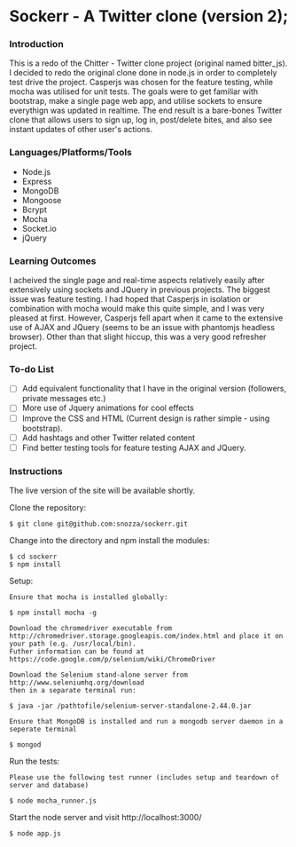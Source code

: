 Sockerr - A Twitter clone (version 2);
========================

### Introduction

This is a redo of the Chitter - Twitter clone project (original named bitter_js).
I decided to redo the original clone done in node.js in order to completely test drive the project. Casperjs was chosen for the feature testing, while mocha was utilised for unit tests.
The goals were to get familiar with bootstrap, make a single page web app, and utilise sockets to ensure everythign was updated in realtime.
The end result is a bare-bones Twitter clone that allows users to sign up, log in, post/delete bites, and also see instant updates of other user's actions.

### Languages/Platforms/Tools

* Node.js
* Express
* MongoDB
* Mongoose
* Bcrypt
* Mocha
* Socket.io
* jQuery

### Learning Outcomes

I acheived the single page and real-time aspects relatively easily after extensively using sockets and JQuery in previous projects. The biggest issue was feature testing. I had hoped that Casperjs in isolation or combination with mocha would make this quite simple, and I was very pleased at first. However, Casperjs fell apart when it came to the extensive use of AJAX and JQuery (seems to be an issue with phantomjs headless browser). Other than that slight hiccup, this was a very good refresher project.


### To-do List
- [ ] Add equivalent functionality that I have in the original version (followers, private messages etc.)
- [ ] More use of Jquery animations for cool effects
- [ ] Improve the CSS and HTML (Current design is rather simple - using bootstrap).
- [ ] Add hashtags and other Twitter related content
- [ ] Find better testing tools for feature testing AJAX and JQuery.

### Instructions

The live version of the site will be available shortly.

Clone the repository:

```
$ git clone git@github.com:snozza/sockerr.git
```

Change into the directory and npm install the modules:

```
$ cd sockerr
$ npm install
```

Setup:

```
Ensure that mocha is installed globally:

$ npm install mocha -g

Download the chromedriver executable from http://chromedriver.storage.googleapis.com/index.html and place it on your path (e.g. /usr/local/bin).
Futher information can be found at https://code.google.com/p/selenium/wiki/ChromeDriver

Download the Selenium stand-alone server from http://www.seleniumhq.org/download
then in a separate terminal run:

$ java -jar /pathtofile/selenium-server-standalone-2.44.0.jar

Ensure that MongoDB is installed and run a mongodb server daemon in a seperate terminal

$ mongod
```

Run the tests: 

```
Please use the following test runner (includes setup and teardown of server and database)

$ node mocha_runner.js
```

Start the node server and visit http://localhost:3000/

```
$ node app.js
